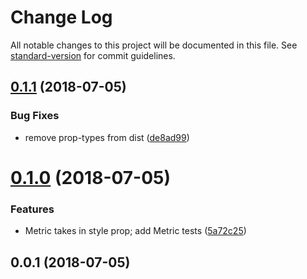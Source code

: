 # Change Log

All notable changes to this project will be documented in this file. See [standard-version](https://github.com/conventional-changelog/standard-version) for commit guidelines.

<a name="0.1.1"></a>
## [0.1.1](https://github.com/sappira-inc/react-scientist/compare/v0.1.0...v0.1.1) (2018-07-05)


### Bug Fixes

* remove prop-types from dist ([de8ad99](https://github.com/sappira-inc/react-scientist/commit/de8ad99))



<a name="0.1.0"></a>
# [0.1.0](https://github.com/sappira-inc/react-scientist/compare/v0.0.1...v0.1.0) (2018-07-05)


### Features

* Metric takes in style prop; add Metric tests ([5a72c25](https://github.com/sappira-inc/react-scientist/commit/5a72c25))



<a name="0.0.1"></a>
## 0.0.1 (2018-07-05)
